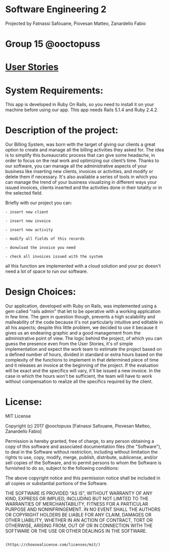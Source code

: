 # Software Engineering 2
Projected by Fatnassi Safouane, Piovesan Matteo, Zanardello Fabio

# Group 15 @ooctopuss
# [User Stories](https://github.com/ooctopuss/Ing-Software-2/blob/master/User%20Stories.pdf)
                     
# System Requirements:

This app is developed in Ruby On Rails, so you need to install it on your machine before using our app. This app needs Rails 5.1.4 and Ruby 2.4.2.

# Description of the project:

Our Billing System, was born with the target of giving our clients a great option to create and manage all the billing activities they asked for. The idea is to simplify this bureaucratic process that can give some headache, in order to focus on the real work and optimizing our client’s time. Thanks to our software, you can manage all the administrative aspects of your business like inserting new clients, invoices or activities, and modify or delete them if necessary. It's also available a series of tools in which you can manage the trend of your business visualizing in different ways your issued invoices, clients inserted and the activities done in their totality or in the selected field.

Briefly with our project you can:

    - insert new client
    
    - insert new invoice
    
    - insert new activity
    
    - modify all fields of this records
    
    - donwload the invoice you need
    
    - check all invoices issued with the system
    
all this function are implemented with a cloud solution and your pc doesn't need a lot of space to run our software.

# Design Choices:

Our application, developed with Ruby on Rails, was implemented using a gem called "rails admin" that let to be operative with a working application in few time. The gem in question though, prevents a high scalability and malleability of the code because it's not particularly intuitive and editable in all his aspects; despite this little problem, we decided to use it because it gives us an endearing graphic and a good management from the administrative point of view. The logic behind the project, of which you can guess the presence even from the User Stories, it's of simple implementation and expect the work team to estimate the project based on a defined number of hours, divided in standard or extra hours based on the complexity of the functions to implement in that determined piece of time and it releases an invoice at the beginning of the project. If the evaluation will be exact and the specifics will vary, it'll be issued a new invoice. In the case in which the hours won't be sufficient, the team will have to work without compensation to realize all the specifics required by the client.

# License:

MIT License

Copyright (c)  2017 @ooctopuss [Fatnassi Safouane, Piovesan Matteo, Zanardello Fabio]

Permission is hereby granted, free of charge, to any person obtaining a copy of this software and associated documentation files (the "Software"), to deal in the Software without restriction, including without limitation the rights to use, copy, modify, merge, publish, distribute, sublicense, and/or sell copies of the Software, and to permit persons to whom the Software is furnished to do so, subject to the following conditions: 

The above copyright notice and this permission notice shall be included in all
copies or substantial portions of the Software.

THE SOFTWARE IS PROVIDED "AS IS", WITHOUT WARRANTY OF ANY KIND, EXPRESS OR IMPLIED, INCLUDING BUT NOT LIMITED TO THE WARRANTIES OF MERCHANTABILITY, FITNESS FOR A PARTICULAR PURPOSE AND NONINFRINGEMENT. IN NO EVENT SHALL THE AUTHORS OR COPYRIGHT HOLDERS BE LIABLE FOR ANY CLAIM, DAMAGES OR OTHER LIABILITY, WHETHER IN AN ACTION OF CONTRACT, TORT OR OTHERWISE, ARISING FROM, OUT OF OR IN CONNECTION WITH THE SOFTWARE OR THE USE OR OTHER DEALINGS IN THE SOFTWARE.

                                            (https://choosealicense.com/licenses/mit/)


